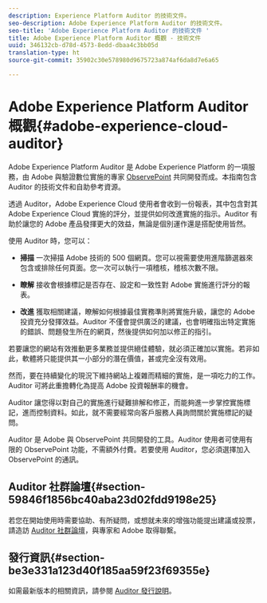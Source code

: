 ```yaml
---
description: Experience Platform Auditor 的技術文件。
seo-description: Adobe Experience Platform Auditor 的技術文件。
seo-title: 'Adobe Experience Platform Auditor 的技術文件 '
title: Adobe Experience Platform Auditor 概觀 - 技術文件
uuid: 346132cb-d78d-4573-8edd-dbaa4c3bb05d
translation-type: ht
source-git-commit: 35902c30e578980d9675723a874af6da8d7e6a65

---
```



# Adobe Experience Platform Auditor 概觀{#adobe-experience-cloud-auditor}

Adobe Experience Platform Auditor 是 Adobe Experience Platform 的一項服務，由 Adobe 與驗證數位實施的專家 [ObservePoint](https://www.observepoint.com/) 共同開發而成。本指南包含 Auditor 的技術文件和自助參考資源。

透過 Auditor，Adobe Experience Cloud 使用者會收到一份報表，其中包含對其 Adobe Experience Cloud 實施的評分，並提供如何改進實施的指示。Auditor 有助於讓您的 Adobe 產品發揮更大的效益，無論是個別運作還是搭配使用皆然。

使用 Auditor 時，您可以：

* **掃描** 一次掃描 Adobe 技術的 500 個網頁。您可以視需要使用進階篩選器來包含或排除任何頁面。您一次可以執行一項稽核，稽核次數不限。

* **瞭解** 接收會根據標記是否存在、設定和一致性對 Adobe 實施進行評分的報表。

* **改進** 獲取相關建議，瞭解如何根據最佳實務準則將實施升級，讓您的 Adobe 投資充分發揮效益。Auditor 不僅會提供廣泛的建議，也會明確指出特定實施的錯誤、問題發生所在的網頁，然後提供如何加以修正的指引。

若要讓您的網站有效推動更多業務並提供絕佳體驗，就必須正確加以實施。若非如此，軟體將只能提供其一小部分的潛在價值，甚或完全沒有效用。

然而，要在持續變化的現況下維持網站上複雜而精細的實施，是一項吃力的工作。Auditor 可將此重擔轉化為提高 Adobe 投資報酬率的機會。

Auditor 讓您得以對自己的實施進行疑難排解和修正，而能夠進一步掌控實施標記，進而控制資料。如此，就不需要經常向客戶服務人員詢問關於實施標記的疑問。

Auditor 是 Adobe 與 ObservePoint 共同開發的工具。Auditor 使用者可使用有限的 ObservePoint 功能，不需額外付費。若要使用 Auditor，您必須選擇加入 ObservePoint 的通訊。

## Auditor 社群論壇{#section-59846f1856bc40aba23d02fdd9198e25}

若您在開始使用時需要協助、有所疑問，或想就未來的增強功能提出建議或投票，請造訪 [Auditor 社群論壇](https://forums.adobe.com/community/experience-cloud/platform/core-services/activation-service/auditor)，與專家和 Adobe 取得聯繫。

## 發行資訊{#section-be3e331a123d40f185aa59f23f69355e}

如需最新版本的相關資訊，請參閱 [Auditor 發行說明](release-notes.md#topic-8fa9e41bc3a54240b1873cebe36b75b1)。

